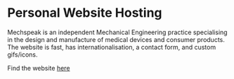 # Personal Website Hosting

Mechspeak is an independent Mechanical Engineering practice specialising in the design and manufacture of medical devices and consumer products. The website is fast, has internationalisation, a contact form, and custom gifs/icons.

Find the website [here](https://mechspeak.io)
